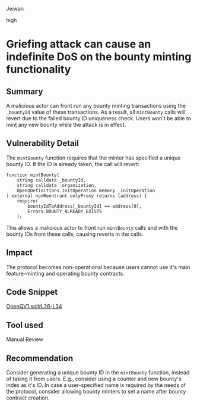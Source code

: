 Jeiwan

high

# Griefing attack can cause an indefinite DoS on the bounty minting functionality

## Summary
A malicious actor can front run any bounty minting transactions using the `_bountyId` value of these transactions. As a result, all `mintBounty` calls will revert due to the failed bounty ID uniqueness check. Users won't be able to mint any new bounty while the attack is in effect.
## Vulnerability Detail
The `mintBounty` function requires that the minter has specified a unique bounty ID. If the ID is already taken, the call will revert:
```solidity
function mintBounty(
    string calldata _bountyId,
    string calldata _organization,
    OpenQDefinitions.InitOperation memory _initOperation
) external nonReentrant onlyProxy returns (address) {
    require(
        bountyIdToAddress[_bountyId] == address(0),
        Errors.BOUNTY_ALREADY_EXISTS
    );
```

This allows a malicious actor to front run `mintBounty` calls and with the bounty IDs from these calls, causing reverts in the calls.
## Impact
The protocol becomes non-operational because users cannot use it's main feature–minting and operating bounty contracts.
## Code Snippet
[OpenQV1.sol#L26-L34](https://github.com/sherlock-audit/2023-02-openq/blob/main/contracts/OpenQ/Implementations/OpenQV1.sol#L26-L34)
## Tool used
Manual Review
## Recommendation
Consider generating a unique bounty ID in the `mintBounty` function, instead of taking it from users. E.g., consider using a counter and new bounty's index as it's ID. In case a user-specified name is required by the needs of the protocol, consider allowing bounty minters to set a name after bounty contract creation.